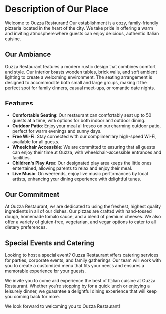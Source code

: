 # Description of Our Place

Welcome to Ouzza Restaurant! Our establishment is a cozy, family-friendly pizzeria located in the heart of the city. We take pride in offering a warm and inviting atmosphere where guests can enjoy delicious, authentic Italian cuisine.

## Our Ambiance
Ouzza Restaurant features a modern rustic design that combines comfort and style. Our interior boasts wooden tables, brick walls, and soft ambient lighting to create a welcoming environment. The seating arrangement is designed to accommodate both small and large groups, making it the perfect spot for family dinners, casual meet-ups, or romantic date nights.

## Features
- **Comfortable Seating**: Our restaurant can comfortably seat up to 50 guests at a time, with options for both indoor and outdoor dining.
- **Outdoor Patio**: Enjoy your meal al fresco on our charming outdoor patio, perfect for warm evenings and sunny days.
- **Free Wi-Fi**: Stay connected with our complimentary high-speed Wi-Fi, available for all guests.
- **Wheelchair Accessible**: We are committed to ensuring that all guests can enjoy their time at Ouzza, with wheelchair-accessible entrances and facilities.
- **Children's Play Area**: Our designated play area keeps the little ones entertained, allowing parents to relax and enjoy their meal.
- **Live Music**: On weekends, enjoy live music performances by local artists, enhancing your dining experience with delightful tunes.

## Our Commitment
At Ouzza Restaurant, we are dedicated to using the freshest, highest quality ingredients in all of our dishes. Our pizzas are crafted with hand-tossed dough, homemade tomato sauce, and a blend of premium cheeses. We also offer a variety of gluten-free, vegetarian, and vegan options to cater to all dietary preferences.

## Special Events and Catering
Looking to host a special event? Ouzza Restaurant offers catering services for parties, corporate events, and family gatherings. Our team will work with you to create a customized menu that fits your needs and ensures a memorable experience for your guests.

We invite you to come and experience the best of Italian cuisine at Ouzza Restaurant. Whether you're stopping by for a quick lunch or enjoying a leisurely dinner, we guarantee a delightful dining experience that will keep you coming back for more.

We look forward to welcoming you to Ouzza Restaurant!
